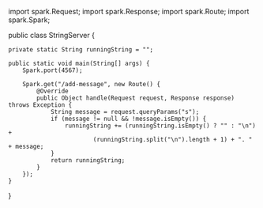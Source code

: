 import spark.Request;
import spark.Response;
import spark.Route;
import spark.Spark;

public class StringServer {

    private static String runningString = "";

    public static void main(String[] args) {
        Spark.port(4567);

        Spark.get("/add-message", new Route() {
            @Override
            public Object handle(Request request, Response response) throws Exception {
                String message = request.queryParams("s");
                if (message != null && !message.isEmpty()) {
                    runningString += (runningString.isEmpty() ? "" : "\n") +
                            (runningString.split("\n").length + 1) + ". " + message;
                }
                return runningString;
            }
        });
    }
}
